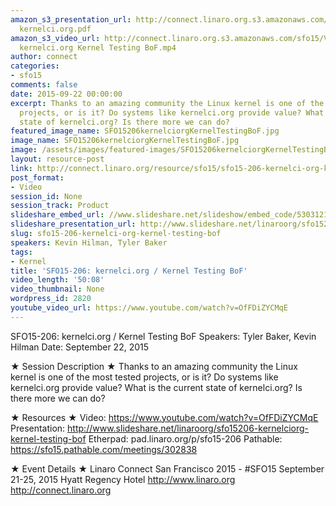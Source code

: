 ```yaml
---
amazon_s3_presentation_url: http://connect.linaro.org.s3.amazonaws.com/sfo15/Presentations/09-22-Tuesday/SFO15-206-
  kernelci.org.pdf
amazon_s3_video_url: http://connect.linaro.org.s3.amazonaws.com/sfo15/Videos/09-22-Tuesday/SFO15-206
  kernelci.org Kernel Testing BoF.mp4
author: connect
categories:
- sfo15
comments: false
date: 2015-09-22 00:00:00
excerpt: Thanks to an amazing community the Linux kernel is one of the most tested
  projects, or is it? Do systems like kernelci.org provide value? What is the current
  state of kernelci.org? Is there more we can do?
featured_image_name: SFO15206kernelciorgKernelTestingBoF.jpg
image_name: SFO15206kernelciorgKernelTestingBoF.jpg
image: /assets/images/featured-images/SFO15206kernelciorgKernelTestingBoF.jpg
layout: resource-post
link: http://connect.linaro.org/resource/sfo15/sfo15-206-kernelci-org-kernel-testing-bof/
post_format:
- Video
session_id: None
session_track: Product
slideshare_embed_url: //www.slideshare.net/slideshow/embed_code/53031213
slideshare_presentation_url: http://www.slideshare.net/linaroorg/sfo15206-kernelciorg-kernel-testing-bof
slug: sfo15-206-kernelci-org-kernel-testing-bof
speakers: Kevin Hilman, Tyler Baker
tags:
- Kernel
title: 'SFO15-206: kernelci.org / Kernel Testing BoF'
video_length: '50:08'
video_thumbnail: None
wordpress_id: 2820
youtube_video_url: https://www.youtube.com/watch?v=OfFDiZYCMqE
---
```


SFO15-206: kernelci.org / Kernel Testing BoF
Speakers:  Tyler Baker, Kevin Hilman
Date: September 22, 2015

★ Session Description ★
Thanks to an amazing community the Linux kernel is one of the most tested projects, or is it? Do systems like kernelci.org provide value? What is the current state of kernelci.org? Is there more we can do?

★ Resources ★
Video: https://www.youtube.com/watch?v=OfFDiZYCMqE
Presentation:  http://www.slideshare.net/linaroorg/sfo15206-kernelciorg-kernel-testing-bof
Etherpad: pad.linaro.org/p/sfo15-206
Pathable: https://sfo15.pathable.com/meetings/302838

★ Event Details ★
Linaro Connect San Francisco 2015 - #SFO15
September 21-25, 2015
Hyatt Regency Hotel
http://www.linaro.org
http://connect.linaro.org
